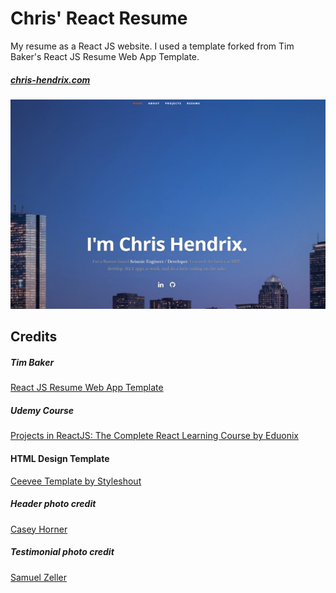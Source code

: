 # Chris' React Resume
My resume as a React JS website. I used a template forked from Tim Baker's React JS Resume Web App Template.

##### [chris-hendrix.com](https://chris-hendrix.com/)

![ReactJS Resume Website Template](resume-screenshot.png?raw=true "ReactJS Resume Website")


## Credits
##### Tim Baker
[React JS Resume Web App Template](https://github.com/tbakerx/react-resume-template)
##### Udemy Course
<a href="https://www.udemy.com/projects-in-reactjs-the-complete-react-learning-course/learn/v4/overview">Projects in ReactJS: The Complete React Learning Course by Eduonix</a>

#### HTML Design Template
<a href="https://www.styleshout.com/free-templates/ceevee/">Ceevee Template by Styleshout</a>

##### Header photo credit
<a href="https://unsplash.com/@mischievous_penguins?utm_medium=referral&amp;utm_campaign=photographer-credit&amp;utm_content=creditBadge">Casey Horner</a>

##### Testimonial photo credit
<a href="https://unsplash.com/@samuelzeller?utm_medium=referral&amp;utm_campaign=photographer-credit&amp;utm_content=creditBadge">Samuel Zeller</a>
